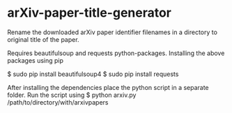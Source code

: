 # arXiv-paper-title-generator
Rename the downloaded arXiv paper identifier filenames in a directory to original title of the paper. 

Requires beautifulsoup and requests python-packages.
Installing the above packages using pip

$ sudo pip install beautifulsoup4
$ sudo pip install requests

After installing the dependencies place the python script in a separate folder.
Run the script using 
$ python arxiv.py /path/to/directory/with/arxivpapers
